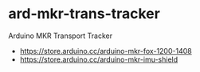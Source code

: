 # ard-mkr-trans-tracker
Arduino MKR Transport Tracker

* https://store.arduino.cc/arduino-mkr-fox-1200-1408
* https://store.arduino.cc/arduino-mkr-imu-shield
